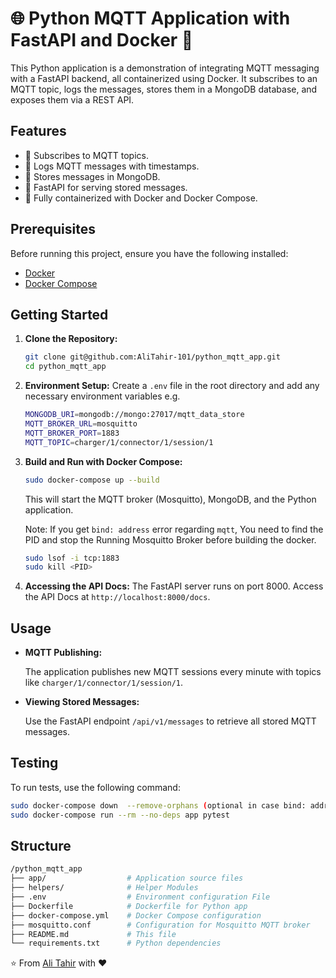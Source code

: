 # 🌐 Python MQTT Application with FastAPI and Docker 🐳

This Python application is a demonstration of integrating MQTT messaging with a FastAPI backend, all containerized using Docker. It subscribes to an MQTT topic, logs the messages, stores them in a MongoDB database, and exposes them via a REST API.

## Features

- 📡 Subscribes to MQTT topics.
- 📝 Logs MQTT messages with timestamps.
- 💾 Stores messages in MongoDB.
- 🚀 FastAPI for serving stored messages.
- 🐳 Fully containerized with Docker and Docker Compose.

## Prerequisites

Before running this project, ensure you have the following installed:

- [Docker](https://www.docker.com/get-started)
- [Docker Compose](https://docs.docker.com/compose/install/)

## Getting Started

1. **Clone the Repository:**

   ```bash
   git clone git@github.com:AliTahir-101/python_mqtt_app.git
   cd python_mqtt_app
   ```

2. **Environment Setup:**
   Create a `.env` file in the root directory and add any necessary environment variables e.g.

   ```bash
   MONGODB_URI=mongodb://mongo:27017/mqtt_data_store
   MQTT_BROKER_URL=mosquitto
   MQTT_BROKER_PORT=1883
   MQTT_TOPIC=charger/1/connector/1/session/1
   ```

3. **Build and Run with Docker Compose:**

   ```bash
   sudo docker-compose up --build
   ```

   This will start the MQTT broker (Mosquitto), MongoDB, and the Python application.

   Note: If you get `bind: address` error regarding `mqtt`, You need to find the PID and stop the Running Mosquitto Broker before building the docker.

   ```bash
   sudo lsof -i tcp:1883
   sudo kill <PID>
   ```

4. **Accessing the API Docs:**
   The FastAPI server runs on port 8000. Access the API Docs at `http://localhost:8000/docs`.

## Usage

- **MQTT Publishing:**

  The application publishes new MQTT sessions every minute with topics like `charger/1/connector/1/session/1`.

- **Viewing Stored Messages:**

  Use the FastAPI endpoint `/api/v1/messages` to retrieve all stored MQTT messages.

## Testing

To run tests, use the following command:

```bash
sudo docker-compose down  --remove-orphans (optional in case bind: address error)
sudo docker-compose run --rm --no-deps app pytest
```

## Structure

```bash
/python_mqtt_app
├── app/                  # Application source files
├── helpers/              # Helper Modules
├── .env                  # Environment configuration File
├── Dockerfile            # Dockerfile for Python app
├── docker-compose.yml    # Docker Compose configuration
├── mosquitto.conf        # Configuration for Mosquitto MQTT broker
├── README.md             # This file
└── requirements.txt      # Python dependencies

```

⭐️ From [Ali Tahir](https://github.com/AliTahir-101) with ❤️
